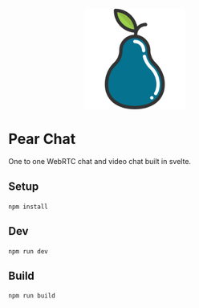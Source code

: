<br>
<div style="text-align:center">
    <img src="https://raw.githubusercontent.com/juliuszfedyk/pear-chat/master/public/pear.svg?sanitize=true" alt="drawing" style="width:200px;"/>
</div>

# Pear Chat

One to one WebRTC chat and video chat built in svelte.

## Setup

`npm install`

## Dev

`npm run dev`

## Build

`npm run build`
